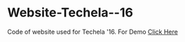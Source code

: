 # Website-Techela--16
Code of website used for Techela '16.
For Demo [Click Here](http://sit-coders.github.io/Website-Techela--16/app/one-page.html)
